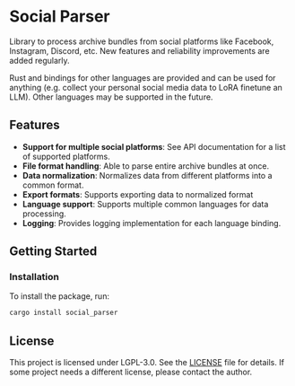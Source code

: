 # Social Parser

Library to process archive bundles from social platforms like Facebook, Instagram, Discord, etc. New features and reliability improvements are added regularly.

Rust and bindings for other languages are provided and can be used for anything (e.g. collect your personal social media data to LoRA finetune an LLM). Other languages may be supported in the future.

## Features

- **Support for multiple social platforms**: See API documentation for a list of supported platforms.
- **File format handling**: Able to parse entire archive bundles at once.
- **Data normalization**: Normalizes data from different platforms into a common format.
- **Export formats**: Supports exporting data to normalized format
- **Language support**: Supports multiple common languages for data processing.
- **Logging**: Provides logging implementation for each language binding.

## Getting Started

### Installation

To install the package, run:

```bash
cargo install social_parser
```

## License

This project is licensed under LGPL-3.0. See the [LICENSE](LICENSE) file for details. If some project needs a different license, please contact the author.
